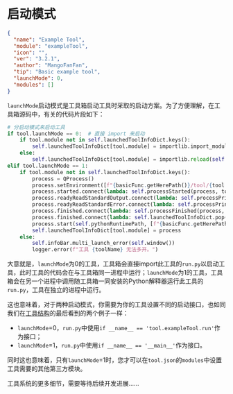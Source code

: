 # 启动模式

```json [tool.json] {8}
{
  "name": "Example Tool",
  "module": "exampleTool",
  "icon": "",
  "ver": "3.2.1",
  "author": "MangoFanFan",
  "tip": "Basic example tool",
  "launchMode": 0,
  "modules": []
}
```

`launchMode`启动模式是工具箱启动工具时采取的启动方案。为了方便理解，在工具箱源码中，有关的代码片段如下：

```python [tool_interface.py]
# 分启动模式来启动工具
if tool.launchMode == 0:  # 直接 import 来启动
    if tool.module not in self.launchedToolInfoDict.keys():
        self.launchedToolInfoDict[tool.module] = importlib.import_module(f"tool.{tool.module}.run")
    else:
        self.launchedToolInfoDict[tool.module] = importlib.reload(self.launchedToolInfoDict[tool.module])
elif tool.launchMode == 1:
    if tool.module not in self.launchedToolInfoDict.keys():
        process = QProcess()
        process.setEnvironment([f"{basicFunc.getHerePath()}/tool/{tool.module}"] + list(os.environ))
        process.started.connect(lambda: self.processStarted(process, toolName))
        process.readyReadStandardOutput.connect(lambda: self.processPrint(process, toolName))
        process.readyReadStandardError.connect(lambda: self.processPrint(process, toolName))
        process.finished.connect(lambda: self.processFinished(process, toolName))
        process.finished.connect(lambda: self.launchedToolInfoDict.pop(tool.module, None))
        process.start(self.pythonRuntimePath, [f"{basicFunc.getHerePath()}/tool/{tool.module}/run.py"])
        self.launchedToolInfoDict[tool.module] = process
    else:
        self.infoBar.multi_launch_error(self.window())
        logger.error(f"工具 {toolName} 无法多开。")
```

大意就是，`launchMode`为0的工具，工具箱会直接import此工具的`run.py`以启动工具，此时工具的代码会在与工具箱同一进程中运行；`launchMode`为1的工具，工具箱会在另一个进程中调用随工具箱一同安装的Python解释器运行此工具的`run.py`，工具在独立的进程中运行。

这也意味着，对于两种启动模式，你需要为你的工具设置不同的启动接口，也如同我们在[工具结构](/devtool/structure.md)的最后看到的两个例子一样：
* `launchMode`=0，`run.py`中使用`if __name__ == 'tool.exampleTool.run'`作为接口；
* `launchMode`=1，`run.py`中使用`if __name__ == '__main__'`作为接口。

同时这也意味着，只有`launchMode`=1时，您才可以在`tool.json`的`modules`中设置工具需要的其他第三方模块。

工具系统的更多细节，需要等待后续开发进展……
